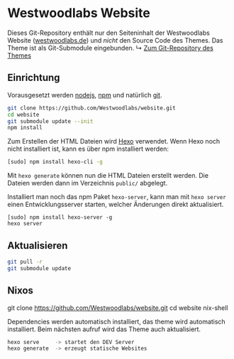 Westwoodlabs Website
====================

Dieses Git-Repository enthält nur den Seiteninhalt der Westwoodlabs Website ([westwoodlabs.de](https://westwoodlabs.de/)) 
und *nicht* den Source Code des Themes. Das Theme ist als Git-Submodule eingebunden.
↳ [Zum Git-Repository des Themes](https://github.com/WestwoodLabs/hexo-theme-westwoods)

## Einrichtung
Vorausgesetzt werden [nodejs](http://nodejs.org), [npm](npmjs.com) und natürlich [git](http://git-scm.com).

```sh
git clone https://github.com/Westwoodlabs/website.git
cd website
git submodule update --init
npm install
```

Zum Erstellen der HTML Dateien wird [Hexo](http://hexo.io) verwendet. Wenn Hexo noch nicht installiert ist, 
kann es über npm installiert werden:

```sh
[sudo] npm install hexo-cli -g
```

Mit `hexo generate` können nun die HTML Dateien erstellt werden. Die Dateien werden dann im Verzeichnis `public/` abgelegt.

Installiert man noch das npm Paket `hexo-server`, kann man mit `hexo server` einen Entwicklungsserver starten, 
welcher Änderungen direkt aktualisiert.

```
[sudo] npm install hexo-server -g
hexo server
```

## Aktualisieren
```sh
git pull -r
git submodule update
```

## Nixos

git clone https://github.com/Westwoodlabs/website.git
cd website
nix-shell

Dependencies werden automatisch installiert, das theme wird automatisch installiert. Beim nächsten aufruf wird das Theme auch aktualisiert. 

```sh
hexo serve     -> startet den DEV Server
hexo generate  -> erzeugt statische Websites
```
